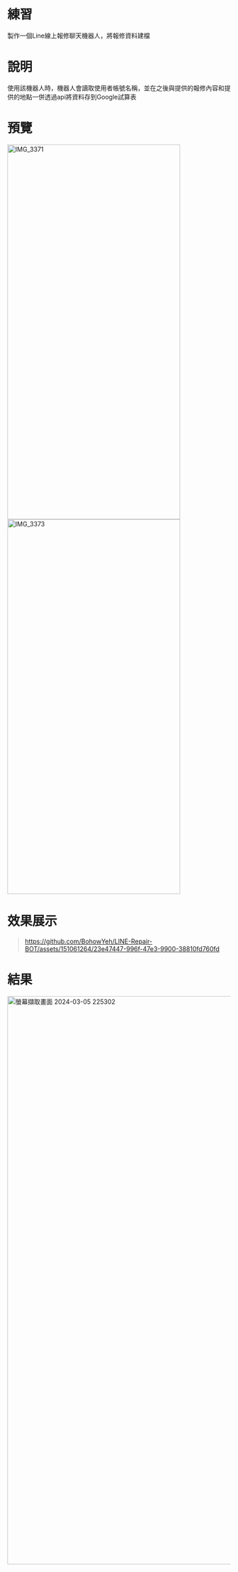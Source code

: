 # 練習
製作一個Line線上報修聊天機器人，將報修資料建檔

# 說明
使用該機器人時，機器人會讀取使用者帳號名稱，並在之後與提供的報修內容和提供的地點一併透過api將資料存到Google試算表


# 預覽
<img src="https://github.com/BohowYeh/LINE-Repair-BOT/assets/151061264/5003aabd-9316-4aad-80b0-eb4a5df5326f" alt="IMG_3371" width="390" height="844">
<img src="https://github.com/BohowYeh/LINE-Repair-BOT/assets/151061264/2fe779fa-7c5d-4983-a734-ccb16b84d9f9" alt="IMG_3373" width="390" height="844">

# 效果展示
>https://github.com/BohowYeh/LINE-Repair-BOT/assets/151061264/23e47447-996f-47e3-9900-38810fd760fd

# 結果
<img width="1280" alt="螢幕擷取畫面 2024-03-05 225302" src="https://github.com/BohowYeh/LINE-Repair-BOT/assets/151061264/e969e9e1-bbad-42d5-a9fe-4113467c4cad">
